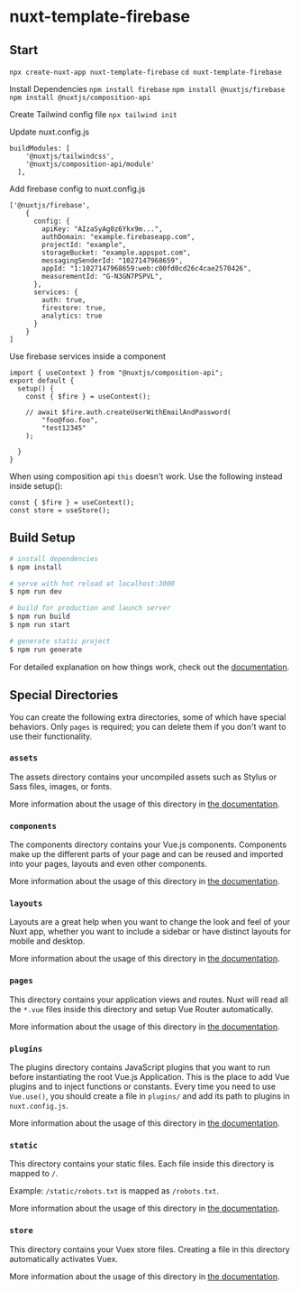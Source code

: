 # nuxt-template-firebase

## Start
`npx create-nuxt-app nuxt-template-firebase`
`cd nuxt-template-firebase`

Install Dependencies
`npm install firebase`
`npm install @nuxtjs/firebase`
`npm install @nuxtjs/composition-api`

Create Tailwind config file
`npx tailwind init`

Update nuxt.config.js
```
buildModules: [
    '@nuxtjs/tailwindcss',
    '@nuxtjs/composition-api/module'
  ],
```

Add firebase config to nuxt.config.js
```
['@nuxtjs/firebase',
    {
      config: {
        apiKey: "AIzaSyAg0z6Ykx9m...",
        authDomain: "example.firebaseapp.com",
        projectId: "example",
        storageBucket: "example.appspot.com",
        messagingSenderId: "1027147968659",
        appId: "1:1027147968659:web:c00fd0cd26c4cae2570426",
        measurementId: "G-N3GN7PSPVL",
      },
      services: {
        auth: true,
        firestore: true,
        analytics: true
      }
    }
]
```

Use firebase services inside a component
```
import { useContext } from "@nuxtjs/composition-api";
export default {
  setup() {
    const { $fire } = useContext();

    // await $fire.auth.createUserWithEmailAndPassword(
        "foo@foo.foo",
        "test12345"
    );

  }
}
```
When using composition api `this` doesn't work. Use the following instead inside setup():
```
const { $fire } = useContext();
const store = useStore();
```

## Build Setup

```bash
# install dependencies
$ npm install

# serve with hot reload at localhost:3000
$ npm run dev

# build for production and launch server
$ npm run build
$ npm run start

# generate static project
$ npm run generate
```

For detailed explanation on how things work, check out the [documentation](https://nuxtjs.org).

## Special Directories

You can create the following extra directories, some of which have special behaviors. Only `pages` is required; you can delete them if you don't want to use their functionality.

### `assets`

The assets directory contains your uncompiled assets such as Stylus or Sass files, images, or fonts.

More information about the usage of this directory in [the documentation](https://nuxtjs.org/docs/2.x/directory-structure/assets).

### `components`

The components directory contains your Vue.js components. Components make up the different parts of your page and can be reused and imported into your pages, layouts and even other components.

More information about the usage of this directory in [the documentation](https://nuxtjs.org/docs/2.x/directory-structure/components).

### `layouts`

Layouts are a great help when you want to change the look and feel of your Nuxt app, whether you want to include a sidebar or have distinct layouts for mobile and desktop.

More information about the usage of this directory in [the documentation](https://nuxtjs.org/docs/2.x/directory-structure/layouts).


### `pages`

This directory contains your application views and routes. Nuxt will read all the `*.vue` files inside this directory and setup Vue Router automatically.

More information about the usage of this directory in [the documentation](https://nuxtjs.org/docs/2.x/get-started/routing).

### `plugins`

The plugins directory contains JavaScript plugins that you want to run before instantiating the root Vue.js Application. This is the place to add Vue plugins and to inject functions or constants. Every time you need to use `Vue.use()`, you should create a file in `plugins/` and add its path to plugins in `nuxt.config.js`.

More information about the usage of this directory in [the documentation](https://nuxtjs.org/docs/2.x/directory-structure/plugins).

### `static`

This directory contains your static files. Each file inside this directory is mapped to `/`.

Example: `/static/robots.txt` is mapped as `/robots.txt`.

More information about the usage of this directory in [the documentation](https://nuxtjs.org/docs/2.x/directory-structure/static).

### `store`

This directory contains your Vuex store files. Creating a file in this directory automatically activates Vuex.

More information about the usage of this directory in [the documentation](https://nuxtjs.org/docs/2.x/directory-structure/store).
